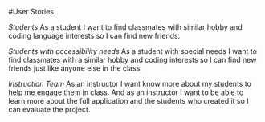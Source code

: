 #User Stories

*Students*
As a student I want to find classmates with similar hobby and coding language interests so I can find new friends.

*Students with accessibility needs*
As a student with special needs I want to find classmates with a similar hobby and coding interests so I can find new friends just like anyone else in the class. 

*Instruction Team*
As an instructor I want know more about my students to help me engage them in class. And as an instructor I want to be able to learn more about the full application and the students who created it so I can evaluate the project. 

